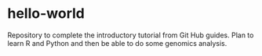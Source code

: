 # hello-world
Repository to complete the introductory tutorial from Git Hub guides.
Plan to learn R and Python and then be able to do some genomics analysis.
